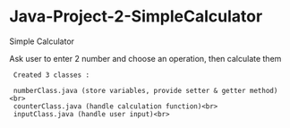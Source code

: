 # Java-Project-2-SimpleCalculator

Simple Calculator

Ask user to enter 2 number and choose an operation, then calculate them

     Created 3 classes : 

     numberClass.java (store variables, provide setter & getter method)<br>
     counterClass.java (handle calculation function)<br>
     inputClass.java (handle user input)<br>
